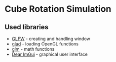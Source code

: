 # Cube Rotation Simulation

## Used libraries
 - [GLFW](https://www.glfw.org/) - creating and handling window
 - [glad](https://glad.dav1d.de/) - loading OpenGL functions
 - [glm](https://github.com/g-truc/glm) - math functions
 - [Dear ImGui](https://github.com/ocornut/imgui) - graphical user interface